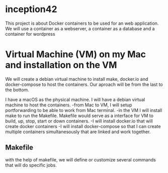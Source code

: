 # inception42
This project is about Docker containers to be used for an web application. We will use a container as a webserver, a container as a database and a container for wordpress

# Virtual Machine (VM) on my Mac and installation on the VM
We will create a debian virtual machine to install make, docker.io and docker-compose to  host the containers.  Our aproach will be from the last to the bottom.

I have a macOS as the physical machine. I will have a debian virtual machine to host the containers. 
-from Mac to VM, I will setup portforwarding to be able to work from Mac terminal.
-in the VM I will install make to run the Makefile. Makefile would serve as a interface for VM to build, up, stop, start or down containers. 
-I will install docker.io that will create docker containers 
-I will install docker-compose so that I can create multiple containers simultanesously that are linked and work together. 

## Makefile
with the help of makefile, we will define or customize several commands that will do specific jobs. 




